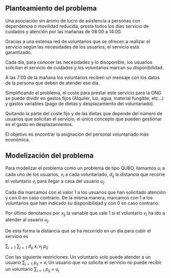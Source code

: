 ## Planteamiento del problema

Una asociación sin ánimo de lucro de asistencia a personas con dependencia o movilidad reducida, presta todos los días servicio de cuidados y atención por las mañanas de 08:00 a 14:00.

Gracias a una extensa red de voluntarios que se ofrecen a realizar el servicio según las necesidades de los usuarios, el servicio está garantizado.

Cada día, para conocer las necesidades y lo disoponible, los usuarios solicitan el servicio de cuidados y los voluntarios marcan su disponibilidad.

A las 7:00 de la mañana los voluntarios reciben un mensaje con los datos de la persona que deben de atender ese día.

Simplificando el problema, el coste para prestar este servicio para la ONG se puede dividir en gastos fijos (Alquiler, luz, agua, material fungible, etc...) y gastos variables (pago de dietas y desplazamiento del voluntariado).

Quitando la parte del coste fijo y de las dietas que depende del número de usuarios que solicitan el servicio, el único concepto que pueden gestionar es el gasto en desplazamientos.

El objetivo es encontrar la asignación del personal voluntariado más económica.

## Modelización del problema
Para modelizar el problema como un problema de tipo QUBO, llamamos $u_i$ a cada uno de los usuarios, $v_i$ a cada voluntariado, $d_
{ij}$ la distancia que recorre el voluntario $v_i$ para llegar a casa del usuario $u_j$.

Cada día marcamos con el valor 1 a los usuarios que han solicitado atención y con 0 en caso contrario.
De la misma manera, marcamos con 1 a los voluntarios que han indicado su disponibilidad y con 0 en caso contrario.

Por último denotamos por $x_{ij}$ la variable que vale 1 si el voluntario $v_i$ ha ido a atender al usuario $u_j$.

De esta forma la distancia que se ha recorrido en un día para cubir el servicio es

$\sum_{i=1}\ \sum_{j=1}\ d_{ij}\ x_i\ v_j\ p_{ij}$

Con las siguiente restriciones:
Un voluntario solo puede atender a un usuario
$\sum_{j=1}\ p_{ij}\ =\ x_i$
Un usuario que no solicita el servicio no puede recibir un voluntario
$\sum_{i=1}\ p_{ij}\ =\ u_j$
